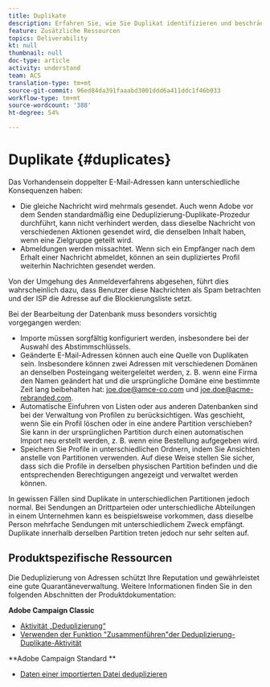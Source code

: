 ```yaml
---
title: Duplikate
description: Erfahren Sie, wie Sie Duplikat identifizieren und beschränken, um die Zustellbarkeit zu verbessern.
feature: Zusätzliche Ressourcen
topics: Deliverability
kt: null
thumbnail: null
doc-type: article
activity: understand
team: ACS
translation-type: tm+mt
source-git-commit: 96ed84da391faaabd3001ddd6a411ddc1f46b033
workflow-type: tm+mt
source-wordcount: '388'
ht-degree: 54%

---
```



# Duplikate {#duplicates}

Das Vorhandensein doppelter E-Mail-Adressen kann unterschiedliche Konsequenzen haben:

* Die gleiche Nachricht wird mehrmals gesendet. Auch wenn Adobe vor dem Senden standardmäßig eine Deduplizierung-Duplikate-Prozedur durchführt, kann nicht verhindert werden, dass dieselbe Nachricht von verschiedenen Aktionen gesendet wird, die denselben Inhalt haben, wenn eine Zielgruppe geteilt wird.
* Abmeldungen werden missachtet. Wenn sich ein Empfänger nach dem Erhalt einer Nachricht abmeldet, können an sein dupliziertes Profil weiterhin Nachrichten gesendet werden.

Von der Umgehung des Anmeldeverfahrens abgesehen, führt dies wahrscheinlich dazu, dass Benutzer diese Nachrichten als Spam betrachten und der ISP die Adresse auf die Blockierungsliste setzt.

Bei der Bearbeitung der Datenbank muss besonders vorsichtig vorgegangen werden:

* Importe müssen sorgfältig konfiguriert werden, insbesondere bei der Auswahl des Abstimmschlüssels.
* Geänderte E-Mail-Adressen können auch eine Quelle von Duplikaten sein. Insbesondere können zwei Adressen mit verschiedenen Domänen an denselben Posteingang weitergeleitet werden, z. B. wenn eine Firma den Namen geändert hat und die ursprüngliche Domäne eine bestimmte Zeit lang beibehalten hat: joe.doe@amce-co.com und joe.doe@acme-rebranded.com.
* Automatische Einfuhren von Listen oder aus anderen Datenbanken sind bei der Verwaltung von Profilen zu berücksichtigen. Was geschieht, wenn Sie ein Profil löschen oder in eine andere Partition verschieben? Sie kann in der ursprünglichen Partition durch einen automatischen Import neu erstellt werden, z. B. wenn eine Bestellung aufgegeben wird.
* Speichern Sie Profile in unterschiedlichen Ordnern, indem Sie Ansichten anstelle von Partitionen verwenden. Auf diese Weise stellen Sie sicher, dass sich die Profile in derselben physischen Partition befinden und die entsprechenden Berechtigungen angezeigt und verwaltet werden können.

In gewissen Fällen sind Duplikate in unterschiedlichen Partitionen jedoch normal. Bei Sendungen an Drittparteien oder unterschiedliche Abteilungen in einem Unternehmen kann es beispielsweise vorkommen, dass dieselbe Person mehrfache Sendungen mit unterschiedlichem Zweck empfängt. Duplikate innerhalb derselben Partition treten jedoch nur sehr selten auf.

## Produktspezifische Ressourcen

Die Deduplizierung von Adressen schützt Ihre Reputation und gewährleistet eine gute Quarantäneverwaltung. Weitere Informationen finden Sie in den folgenden Abschnitten der Produktdokumentation:

**Adobe Campaign Classic**

* [Aktivität „Deduplizierung“](https://experienceleague.adobe.com/docs/campaign-classic/using/automating-with-workflows/targeting-activities/deduplication.html)
* [Verwenden der Funktion &quot;Zusammenführen&quot;der Deduplizierung-Duplikate-Aktivität](https://experienceleague.adobe.com/docs/campaign-classic/using/automating-with-workflows/use-cases/data-management/deduplication-merge.html)

**Adobe Campaign Standard **

* [Daten einer importierten Datei deduplizieren](https://experienceleague.adobe.com/docs/campaign-standard/using/managing-processes-and-data/workflow-use-case/data-management/deduplicating-data-imported-file.html)